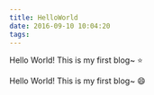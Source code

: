 ```yaml
---
title: HelloWorld
date: 2016-09-10 10:04:20
tags: 
---
```


Hello World! This is my first blog~ :star:


Hello World! This is my first blog~ :smile:



